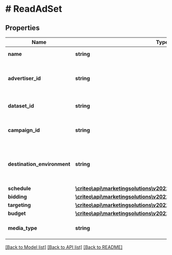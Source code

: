 # # ReadAdSet

## Properties

Name | Type | Description | Notes
------------ | ------------- | ------------- | -------------
**name** | **string** | Name of the ad set | [optional]
**advertiser_id** | **string** | Advertiser id of the campaign this ad set belongs to | [optional]
**dataset_id** | **string** | Dataset id of this ad set | [optional]
**campaign_id** | **string** | Campaign id this ad set belongs to | [optional]
**destination_environment** | **string** | The environment that an ad click will lead a user to | [optional]
**schedule** | [**\criteo\api\marketingsolutions\v2022_10\Model\ReadAdSetSchedule**](ReadAdSetSchedule.md) |  | [optional]
**bidding** | [**\criteo\api\marketingsolutions\v2022_10\Model\ReadAdSetBidding**](ReadAdSetBidding.md) |  | [optional]
**targeting** | [**\criteo\api\marketingsolutions\v2022_10\Model\AdSetTargeting**](AdSetTargeting.md) |  | [optional]
**budget** | [**\criteo\api\marketingsolutions\v2022_10\Model\ReadAdSetBudget**](ReadAdSetBudget.md) |  | [optional]
**media_type** | **string** | Media type for the ad set | [optional]

[[Back to Model list]](../../README.md#models) [[Back to API list]](../../README.md#endpoints) [[Back to README]](../../README.md)
